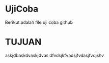 # UjiCoba
Berikut adalah file uji coba github

# TUJUAN
askjdbaskdvaskjdvas
dfvdsjkfvadsjfvdasjfvdjshv
